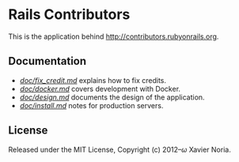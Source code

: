 # Rails Contributors

This is the application behind http://contributors.rubyonrails.org.

## Documentation

* [*doc/fix_credit.md*](doc/fix_credit.md) explains how to fix credits.
* [*doc/docker.md*](doc/docker.md) covers development with Docker.
* [*doc/design.md*](doc/design.md) documents the design of the application.
* [*doc/install.md*](doc/production.md) notes for production servers.

## License

Released under the MIT License, Copyright (c) 2012–<i>ω</i> Xavier Noria.
